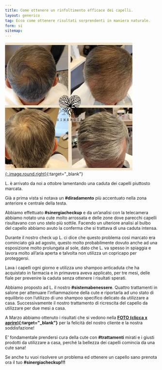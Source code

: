 ```yaml
---
title: Come ottenere un rinfoltimento efficace dei capelli.
layout: generico
tag: Ecco come ottenere risultati sorprendenti in maniera naturale.
form: si
sitemap:
---
```


[![](images/ricrescita/rinfoltimentosmall.jpg){:.image.round.right}](images/ricrescita/rinfoltimento.jpg){:target="_blank"}

L. è arrivato da noi a ottobre lamentando una caduta dei capelli piuttosto marcata.

Già a prima vista si notava un **#diradamento** più accentuato nella zona anteriore e centrale della testa.

Abbiamo effettuato **#sinergiacheckup** e da un’analisi con la telecamera abbiamo notato una cute molto arrossata e delle zone dove parecchi capelli risultavano con uno stelo più sottile.
Facendo un ulteriore analisi al bulbo del capello abbiamo avuto la conferma che si trattava di una caduta intensa.

Durante il nostro check up L. ci dice che questo problema così marcato era cominciato già ad agosto, questo molto probabilmente dovuto anche ad una esposizione molto prolungata al sole, dato che L. va spesso in spiaggia e lavora molto all’aria aperta e talvolta non utilizza un copricapo per proteggersi.

Lava i capelli ogni giorno e utilizza uno shampoo anticaduta che ha acquistato in farmacia e in primavera aveva applicato, per tre mesi, delle fiale per prevenire la caduta senza ottenere i risultati sperati.

Abbiamo proposto ad L. il nostro **#sistemabenessere**. Quattro trattamenti in salone per attenuare l’infiammazione della cute e riportarla ad uno stato di equilibrio con l’utilizzo di uno shampoo specifico delicato da utilizzare a casa. Successivamente il nostro trattamento di ricrescita del capello da utilizzare per due mesi a casa.

A Marzo abbiamo ottenuto i risultati che si vedono nella **[FOTO (clicca x aprire)](images/ricrescita/rinfoltimento.jpg){:target="_blank"}** per la felicità del nostro cliente e la nostra soddisfazione!

E’ fondamentale prendersi cura della cute con **#trattamenti** mirati e i giusti prodotti da utilizzare a casa, perché la bellezza dei capelli comincia da una cute sana! 

Se anche tu vuoi risolvere un problema ed ottenere un capello sano prenota ora il tuo **#sinergiacheckup!!!**
